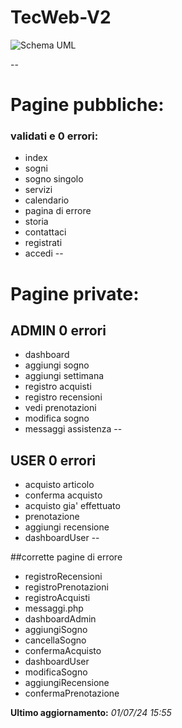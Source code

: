 # TecWeb-V2
![Schema UML](https://github.com/mhdmd01/TecWeb-V2/blob/main/uml.drawio.svg)

--

# Pagine pubbliche:
### validati e 0 errori:
- index
- sogni
- sogno singolo
- servizi
- calendario
- pagina di errore
- storia
- contattaci
- registrati
- accedi
--

# Pagine private:
## ADMIN 0 errori
- dashboard
- aggiungi sogno
- aggiungi settimana
- registro acquisti
- registro recensioni
- vedi prenotazioni
- modifica sogno
- messaggi assistenza
--

## USER 0 errori
- acquisto articolo
- conferma acquisto
- acquisto gia' effettuato
- prenotazione
- aggiungi recensione
- dashboardUser
--

##corrette pagine di errore
- registroRecensioni
- registroPrenotazioni
- registroAcquisti
- messaggi.php
- dashboardAdmin
- aggiungiSogno
- cancellaSogno
- confermaAcquisto
- dashboardUser
- modificaSogno
- aggiungiRecensione
- confermaPrenotazione

**Ultimo aggiornamento:** _01/07/24 15:55_
